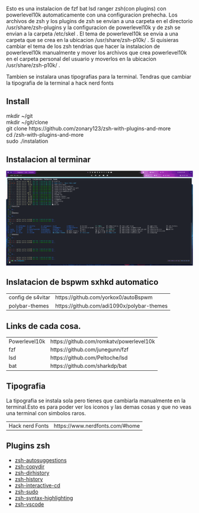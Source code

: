 <p>Esto es una instalacion de fzf bat lsd ranger zsh(con plugins) con powerlevel10k automaticamente con una configuracion prehecha.
Los archivos de zsh y los plugins de zsh se envian a una carpeta en el directorio /usr/share/zsh-plugins y la configuracion de powerlevel10k y de zsh se envian a la carpeta /etc/skel . El tema de powerlevel10k se envia a una carpeta que se crea en la ubicacion /usr/share/zsh-p10k/ . Si quisieras cambiar el tema de los zsh tendrias que hacer la instalacion de powerlevel10k manualmente y mover los archivos que crea powerlevel10k en el carpeta personal del usuario y moverlos en la ubicacion /usr/share/zsh-p10k/ .
</p>
<p>Tambien se instalara unas tipografias para la terminal. Tendras que cambiar la tipografia de la terminal a hack nerd fonts</p>
<h2>Install</h2>
  <p style="padding: 0px; margin: 0px;">mkdir ~/git</p>
  <p style="padding: 0px; margin: 0px;">mkdir ~/git/clone</p>
  <p style="padding: 0px; margin: 0px;">git clone https://github.com/zonary123/zsh-with-plugins-and-more</p>
  <p style="padding: 0px; margin: 0px;">cd /zsh-with-plugins-and-more</p>
  <p style="padding: 0px; margin: 0px;">sudo ./instalation</p>
<h2>Instalacion al terminar</h2>
<img src="./src/img/linux.png" alt="">
<h2>Inslatacion de bspwm sxhkd automatico</h2>
<table>
  <tr>
    <td>config de s4vitar</td>
    <td>https://github.com/yorkox0/autoBspwm</td>
  </tr>
  <tr>
    <td>polybar-themes</td>
    <td>https://github.com/adi1090x/polybar-themes</td>
  </tr>
</table>
<h2>Links de cada cosa.</h2>
<table class="default">
  <tr>
    <td>Powerlevel10k</td>
    <td>https://github.com/romkatv/powerlevel10k</td>
  </tr>
  <tr>
    <td>fzf</td>
    <td>https://github.com/junegunn/fzf</td>
  </tr>
  <tr>
    <td>lsd</td>
    <td>https://github.com/Peltoche/lsd</td>
  </tr>
  <tr>
    <td>bat</td>
    <td>https://github.com/sharkdp/bat</td>
  </tr>
</table>
<h2>Tipografia</h2>
<p>La tipografia se instala sola pero tienes que cambiarla manualmente en la terminal.Esto es para poder ver los iconos y las demas cosas y que no veas una terminal con simbolos raros.</p>
<table class="default">
  <tr>
    <td>Hack nerd Fonts</td>
    <td>https://www.nerdfonts.com/#home</td>
  </tr>
</table>
<h2>Plugins zsh</h2>
    <ol style="list-style-type: disc;">
        <li><a rel="stylesheet" href="https://github.com/zsh-users/zsh-autosuggestions">zsh-autosuggestions</a></li>
        <li><a rel="stylesheet" href="https://github.com/ohmyzsh/ohmyzsh/tree/master/plugins/copydir">zsh-copydir</a></li>
        <li><a rel="stylesheet" href="https://github.com/ohmyzsh/ohmyzsh/tree/master/plugins/dirhistory">zsh-dirhistory</a></li>
        <li><a rel="stylesheet" href="https://github.com/ohmyzsh/ohmyzsh/tree/master/plugins/history">zsh-history</a></li>
        <li><a rel="stylesheet" href="https://github.com/changyuheng/zsh-interactive-cd">zsh-interactive-cd</a></li>
        <li><a rel="stylesheet" href="https://github.com/ohmyzsh/ohmyzsh/tree/master/plugins/sudo">zsh-sudo</a></li>
        <li><a rel="stylesheet" href="https://github.com/zsh-users/zsh-syntax-highlighting">zsh-syntax-highlighting</a></li>
        <li><a rel="stylesheet" href="https://github.com/valentinocossar/vscode">zsh-vscode</a></li>
    </ol> 